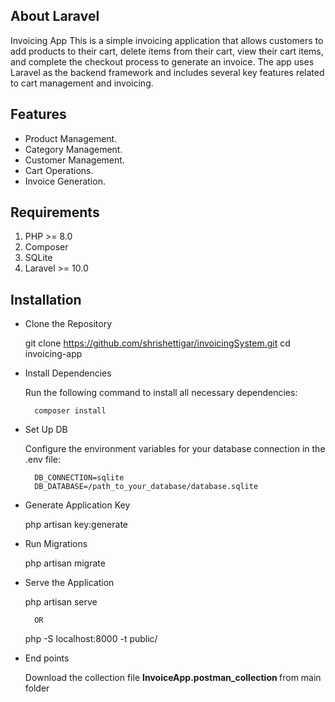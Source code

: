 
## About Laravel

Invoicing App
This is a simple invoicing application that allows customers to add products to their cart, delete items from their cart, view their cart items, and complete the checkout process to generate an invoice. The app uses Laravel as the backend framework and includes several key features related to cart management and invoicing.

## Features

- Product Management.
- Category Management.
- Customer Management.
- Cart Operations.
- Invoice Generation.

## Requirements

 1. PHP >= 8.0
 2. Composer
 3. SQLite
 4. Laravel >= 10.0

## Installation
- Clone the Repository

    git clone https://github.com/shrishettigar/invoicingSystem.git
    cd invoicing-app

- Install Dependencies

    Run the following command to install all necessary dependencies:

        composer install

- Set Up DB

    Configure the environment variables for your database connection in the .env file:

        DB_CONNECTION=sqlite
        DB_DATABASE=/path_to_your_database/database.sqlite

- Generate Application Key

    php artisan key:generate

- Run Migrations

    php artisan migrate

- Serve the Application

    php artisan serve

        OR 

    php -S localhost:8000 -t public/

- End points

    Download the collection file  <b>InvoiceApp.postman_collection </b> from main folder

